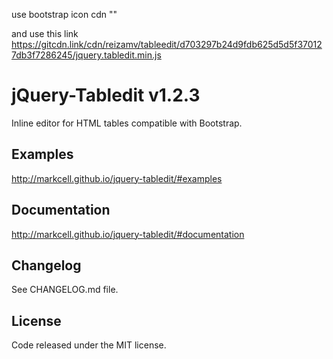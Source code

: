 use bootstrap icon cdn
"<link rel="stylesheet" href="https://cdn.jsdelivr.net/npm/bootstrap-icons@1.4.1/font/bootstrap-icons.css">"

and use this link
https://gitcdn.link/cdn/reizamv/tableedit/d703297b24d9fdb625d5d5f370127db3f7286245/jquery.tabledit.min.js

# jQuery-Tabledit v1.2.3
Inline editor for HTML tables compatible with Bootstrap.


## Examples
http://markcell.github.io/jquery-tabledit/#examples


## Documentation
http://markcell.github.io/jquery-tabledit/#documentation


## Changelog
See CHANGELOG.md file.


## License
Code released under the MIT license.
